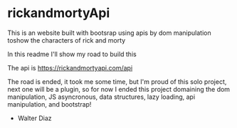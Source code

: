# rickandmortyApi

This is an website built with bootsrap using apis by dom manipulation toshow the characters of rick and morty

In this readme I'll show my road to build this

The api is https://rickandmortyapi.com/api

The road is ended, it took me some time, but I'm proud of this solo project, next one will be a plugin, so for now I ended this project domaining the dom manipulation, JS asyncronous, data structures, lazy loading, api manipulation, and bootstrap!

- Walter Diaz